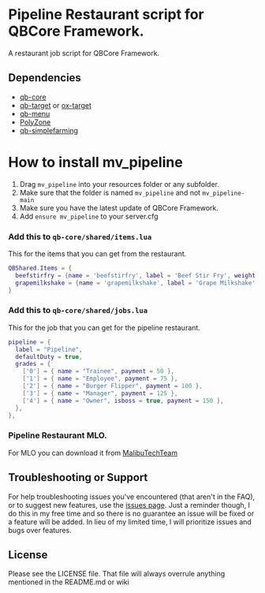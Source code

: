 # Pipeline Restaurant script for QBCore Framework.
A restaurant job script for QBCore Framework.

## Dependencies

- [qb-core](https://github.com/qbcore-framework/qb-core)
- [qb-target](https://github.com/qbcore-framework/qb-target) or [ox-target](https://github.com/overextended/ox_target)
- [qb-menu](https://github.com/qbcore-framework/qb-menu)
- [PolyZone](https://github.com/mkafrin/PolyZone)
- [qb-simplefarming](https://github.com/trclassic92/qb-simplefarming)

# How to install mv_pipeline

1. Drag `mv_pipeline` into your resources folder or any subfolder.
2. Make sure that the folder is named `mv_pipeline` and not `mv_pipeline-main`
3. Make sure you have the latest update of QBCore Framework.
4. Add `ensure mv_pipeline` to your server.cfg

### Add this to `qb-core/shared/items.lua`

This for the items that you can get from the restaurant.

```lua
QBShared.Items = {
  beefstirfry = {name = 'beefstirfry', label = 'Beef Stir Fry', weight = 300, type = 'item', image = 'beefstirfry.png', unique = false, useable = true, shouldClose = true, combinable = nil, description = 'Beef Stir Fry'},
  grapemilkshake = {name = 'grapemilkshake', label = 'Grape Milkshake', weight = 300, type = 'item', image = 'grapemilkshake.png', unique = false, useable = true, shouldClose = true, combinable = nil, description = 'Grape Milkshake'},
}
```

### Add this to `qb-core/shared/jobs.lua`

This for the job that you can get for the pipeline restaurant.

```lua
pipeline = {
  label = "Pipeline",
  defaultDuty = true,
  grades = {
    ['0'] = { name = "Trainee", payment = 50 },
    ['1'] = { name = "Employee", payment = 75 },
    ['2'] = { name = "Burger Flipper", payment = 100 },
    ['3'] = { name = "Manager", payment = 125 },
    ['4'] = { name = "Owner", isboss = true, payment = 150 },
  },
},
```

### Pipeline Restaurant MLO.

For MLO you can download it from [MalibuTechTeam](https://github.com/MalibuTechTeam/iak_pipeline_inn/releases/tag/v1.0.0)

## Troubleshooting or Support
For help troubleshooting issues you've encountered (that aren't in the FAQ), or to suggest new features, use the [issues page](https://github.com/hilmyha/mv_pipeline/issues). Just a reminder though, I do this in my free time and so there is no guarantee an issue will be fixed or a feature will be added. In lieu of my limited time, I will prioritize issues and bugs over features.

## License
Please see the LICENSE file. That file will always overrule anything mentioned in the README.md or wiki